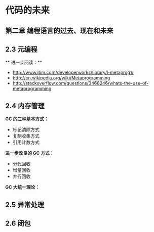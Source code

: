 # 代码的未来


## 第二章 编程语言的过去、现在和未来


## 2.3 元编程


** 进一步阅读：**

* http://www.ibm.com/developerworks/library/l-metaprog1/
* http://en.wikipedia.org/wiki/Metaprogramming
* http://stackoverflow.com/questions/3468246/whats-the-use-of-metaprogramming

## 2.4 内存管理

**GC 的三种基本方式：**

* 标记清除方式
* 复制收集方式
* 引用计数方式

**进一步改良的 GC 方式：**

* 分代回收
* 增量回收
* 并行回收

**GC 大统一理论：**


## 2.5 异常处理


## 2.6 闭包
